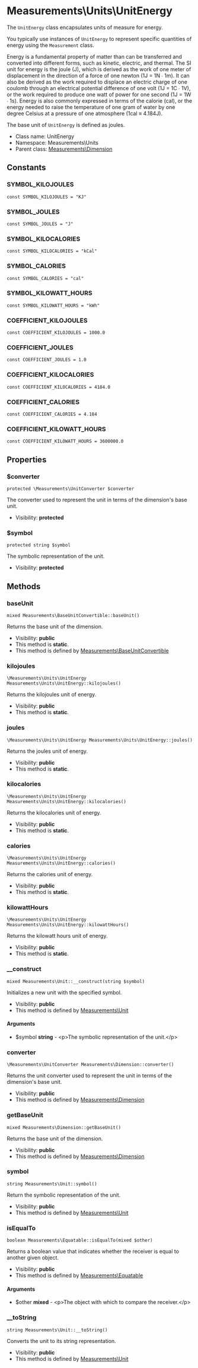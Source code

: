 Measurements\Units\UnitEnergy
===============

The `UnitEnergy` class encapsulates units of measure for energy.

You typically use instances of `UnitEnergy` to represent specific quantities of energy using the `Measurement` class.

Energy is a fundamental property of matter than can be transferred and converted into different forms, such as kinetic, electric, and thermal.
The SI unit for energy is the joule (J), which is derived as the work of one meter of displacement in the direction of a force of one newton (1J = 1N ∙ 1m).
It can also be derived as the work required to displace an electric charge of one coulomb through an electrical potential difference of one volt (1J = 1C ∙ 1V), or the work required to produce one watt of power for one second (1J = 1W ∙ 1s). Energy is also commonly expressed in terms of the calorie (cal), or the energy needed to raise the temperature of one gram of water by one degree Celsius at a pressure of one atmosphere (1cal ≡ 4.184J).

The base unit of `UnitEnergy` is defined as joules.


* Class name: UnitEnergy
* Namespace: Measurements\Units
* Parent class: [Measurements\Dimension](Measurements-Dimension.md)



Constants
----------


### SYMBOL_KILOJOULES

    const SYMBOL_KILOJOULES = "KJ"





### SYMBOL_JOULES

    const SYMBOL_JOULES = "J"





### SYMBOL_KILOCALORIES

    const SYMBOL_KILOCALORIES = "kCal"





### SYMBOL_CALORIES

    const SYMBOL_CALORIES = "cal"





### SYMBOL_KILOWATT_HOURS

    const SYMBOL_KILOWATT_HOURS = "kWh"





### COEFFICIENT_KILOJOULES

    const COEFFICIENT_KILOJOULES = 1000.0





### COEFFICIENT_JOULES

    const COEFFICIENT_JOULES = 1.0





### COEFFICIENT_KILOCALORIES

    const COEFFICIENT_KILOCALORIES = 4184.0





### COEFFICIENT_CALORIES

    const COEFFICIENT_CALORIES = 4.184





### COEFFICIENT_KILOWATT_HOURS

    const COEFFICIENT_KILOWATT_HOURS = 3600000.0





Properties
----------


### $converter

    protected \Measurements\UnitConverter $converter

The converter used to represent the unit in terms of the dimension's base unit.



* Visibility: **protected**


### $symbol

    protected string $symbol

The symbolic representation of the unit.



* Visibility: **protected**


Methods
-------


### baseUnit

    mixed Measurements\BaseUnitConvertible::baseUnit()

Returns the base unit of the dimension.



* Visibility: **public**
* This method is **static**.
* This method is defined by [Measurements\BaseUnitConvertible](Measurements-BaseUnitConvertible.md)




### kilojoules

    \Measurements\Units\UnitEnergy Measurements\Units\UnitEnergy::kilojoules()

Returns the kilojoules unit of energy.



* Visibility: **public**
* This method is **static**.




### joules

    \Measurements\Units\UnitEnergy Measurements\Units\UnitEnergy::joules()

Returns the joules unit of energy.



* Visibility: **public**
* This method is **static**.




### kilocalories

    \Measurements\Units\UnitEnergy Measurements\Units\UnitEnergy::kilocalories()

Returns the kilocalories unit of energy.



* Visibility: **public**
* This method is **static**.




### calories

    \Measurements\Units\UnitEnergy Measurements\Units\UnitEnergy::calories()

Returns the calories unit of energy.



* Visibility: **public**
* This method is **static**.




### kilowattHours

    \Measurements\Units\UnitEnergy Measurements\Units\UnitEnergy::kilowattHours()

Returns the kilowatt hours unit of energy.



* Visibility: **public**
* This method is **static**.




### __construct

    mixed Measurements\Unit::__construct(string $symbol)

Initializes a new unit with the specified symbol.



* Visibility: **public**
* This method is defined by [Measurements\Unit](Measurements-Unit.md)


#### Arguments
* $symbol **string** - &lt;p&gt;The symbolic representation of the unit.&lt;/p&gt;



### converter

    \Measurements\UnitConverter Measurements\Dimension::converter()

Returns the unit converter used to represent the unit in terms of the dimension's base unit.



* Visibility: **public**
* This method is defined by [Measurements\Dimension](Measurements-Dimension.md)




### getBaseUnit

    mixed Measurements\Dimension::getBaseUnit()

Returns the base unit of the dimension.



* Visibility: **public**
* This method is defined by [Measurements\Dimension](Measurements-Dimension.md)




### symbol

    string Measurements\Unit::symbol()

Return the symbolic representation of the unit.



* Visibility: **public**
* This method is defined by [Measurements\Unit](Measurements-Unit.md)




### isEqualTo

    boolean Measurements\Equatable::isEqualTo(mixed $other)

Returns a boolean value that indicates whether the receiver is equal to another given object.



* Visibility: **public**
* This method is defined by [Measurements\Equatable](Measurements-Equatable.md)


#### Arguments
* $other **mixed** - &lt;p&gt;The object with which to compare the receiver.&lt;/p&gt;



### __toString

    string Measurements\Unit::__toString()

Converts the unit to its string representation.



* Visibility: **public**
* This method is defined by [Measurements\Unit](Measurements-Unit.md)



